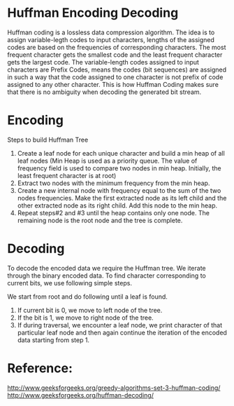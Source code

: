 # Huffman Encoding Decoding
Huffman coding is a lossless data compression algorithm. The idea is to assign variable-legth codes to input characters, lengths of the assigned codes are based on the frequencies of corresponding characters. The most frequent character gets the smallest code and the least frequent character gets the largest code.
The variable-length codes assigned to input characters are Prefix Codes, means the codes (bit sequences) are assigned in such a way that the code assigned to one character is not prefix of code assigned to any other character. This is how Huffman Coding makes sure that there is no ambiguity when decoding the generated bit stream.

# Encoding
Steps to build Huffman Tree

1. Create a leaf node for each unique character and build a min heap of all leaf nodes (Min Heap is used as a priority queue. The value of frequency field is used to compare two nodes in min heap. Initially, the least frequent character is at root)
2. Extract two nodes with the minimum frequency from the min heap.
3. Create a new internal node with frequency equal to the sum of the two nodes frequencies. Make the first extracted node as its left child and the other extracted node as its right child. Add this node to the min heap.
4. Repeat steps#2 and #3 until the heap contains only one node. The remaining node is the root node and the tree is complete.

# Decoding
To decode the encoded data we require the Huffman tree. We iterate through the binary encoded data. To find character corresponding to current bits, we use following simple steps.

We start from root and do following until a leaf is found.
1. If current bit is 0, we move to left node of the tree.
2. If the bit is 1, we move to right node of the tree.
3. If during traversal, we encounter a leaf node, we print character of that particular leaf node and then again continue the iteration of the encoded data starting from step 1.

# Reference:
http://www.geeksforgeeks.org/greedy-algorithms-set-3-huffman-coding/
http://www.geeksforgeeks.org/huffman-decoding/
